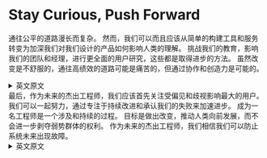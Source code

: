 # Stay Curious, Push Forward
通往公平的道路漫长而复杂。 然而，我们可以而且应该从简单的构建工具和服务转变为加深我们对我们设计的产品如何影响人类的理解。 挑战我们的教育，影响我们的团队和经理，进行更全面的用户研究，这些都是取得进步的方法。 虽然改变是不舒服的，通往高绩效的道路可能是痛苦的，但通过协作和创造力是可能的。
<details> <summary>英文原文</summary><div style="border:1px solid #eee;padding:5px;background-color:#F2F2F2">
The path to equity is long and complex. However, we can and should transition from simply building tools and services to growing our understanding of how the products we engineer impact humanity. Challenging our education, influencing our teams and managers, and doing more comprehensive user research are all ways to make progress. Although change is uncomfortable and the path to high performance can be painful, it is possible through collaboration and creativity.
</div></details>
最后，作为未来的杰出工程师，我们应该首先关注受偏见和歧视影响最大的用户。 我们可以一起努力，通过专注于持续改进和承认我们的失败来加速进步。 成为一名工程师是一个涉及和持续的过程。 目标是做出改变，推动人类向前发展，而不会进一步剥夺弱势群体的权利。 作为未来的杰出工程师，我们相信我们可以防止系统未来出现故障。
<details> <summary>英文原文</summary><div style="border:1px solid #eee;padding:5px;background-color:#F2F2F2">
Lastly, as future exceptional engineers, we should focus first on the users most impacted by bias and discrimination. Together, we can work to accelerate progress by focusing on Continuous Improvement and owning our failures. Becoming an engineer is an involved and continual process. The goal is to make changes that push humanity forward without further disenfranchising the disadvantaged. As future exceptional engineers, we have faith that we can prevent future failures in the system.
</div></details>

